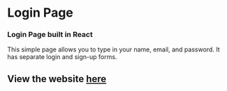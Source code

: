 # Login Page

### Login Page built in React 

This simple page allows you to type in your name, email, and password. It has separate login and sign-up forms.

## View the website [here](https://alexchachkhiani.github.io/login-page)
